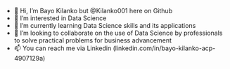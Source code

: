 - 👋 Hi, I’m Bayo Kilanko but @Kilanko001 here on Github
- 👀 I’m interested in Data Science
- 🌱 I’m currently learning Data Science skills and its applications
- 💞️ I’m looking to collaborate on the use of Data Science by professionals to solve practical problems for business advancement
- 📫 You can reach me via Linkedin (linkedin.com/in/bayo-kilanko-acp-4907129a)

<!---
Kilanko001/Kilanko001 is a ✨ special ✨ repository because its `README.md` (this file) appears on your GitHub profile.
You can click the Preview link to take a look at your changes.
--->
